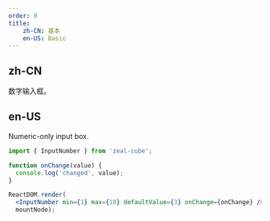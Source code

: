 ```yaml
---
order: 0
title:
    zh-CN: 基本
    en-US: Basic
---
```


## zh-CN

数字输入框。

## en-US

Numeric-only input box.

````jsx
import { InputNumber } from 'zeal-cube';

function onChange(value) {
  console.log('changed', value);
}

ReactDOM.render(
  <InputNumber min={1} max={10} defaultValue={3} onChange={onChange} />,
  mountNode);
````
